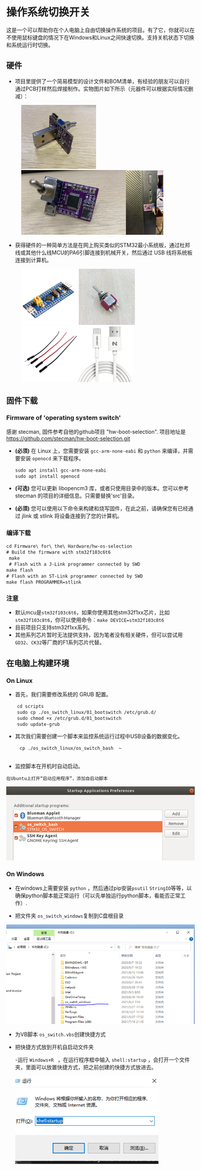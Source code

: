 # 操作系统切换开关
 这是一个可以帮助你在个人电脑上自由切换操作系统的项目。有了它，你就可以在不使用鼠标键盘的情况下在Windows和Linux之间快速切换。支持关机状态下切换和系统运行时切换。

## 硬件
- 项目里提供了一个简易模型的设计文件和BOM清单，有经验的朋友可以自行通过PCB打样然后焊接制作。实物图片如下所示（元器件可以根据实际情况删减）：
<figure class="Three">
    <img src="./pictures/switch_01.jpg" width=200/><img src="./pictures/switch_02.jpg"width=280/><img src="./pictures/switch_03.jpg"width=100/>
</figure>


- 获得硬件的一种简单方法是在网上购买类似的STM32最小系统板，通过杜邦线或其他什么线MCU的PA6引脚连接到机械开关，然后通过 USB 线将系统板连接到计算机。

<figure class="four">
    <img src="./pictures/MinimumSystemDevelopmentBoard.jpg" width=150/> <img src="./pictures/toggle_switch.jpg"width=150/><img src="./pictures/cable.jpg"width=150/><img src="./pictures/usb.jpeg"width=150/>
</figure>

## 固件下载

### Firmware of  'operating system switch'
感谢 stecman, 固件参考自他的github项目 "hw-boot-selection". 项目地址是 https://github.com/stecman/hw-boot-selection.git

- **(必须)** 在 Linux 上，您需要安装 `gcc-arm-none-eabi` 和 `python` 来编译，并需要安装 `openocd` 来下载程序。
    ```
    sudo apt install gcc-arm-none-eabi
    sudo apt install openocd
    ```

- **(可选)** 您可以更新 libopencm3 库，或者只使用目录中的版本。您可以参考 stecman 的项目的详细信息。只需要替换'src'目录。

- **(必须)** 您可以使用以下命令来构建和烧写固件，在此之前，请确保您有已经通过 jlink 或 stlink 将设备连接到了您的计算机。

### 编译下载

```
cd Firmware\ for\ the\ Hardware/hw-os-selection
# Build the firmware with stm32f103c6t6
 make   
 # Flash with a J-Link programmer connected by SWD
make flash 
# Flash with an ST-Link programmer connected by SWD
make flash PROGRAMMER=stlink
```

### 注意

- 默认mcu是`stm32f103c6t6`，如果你使用其他stm32f1xx芯片，比如`stm32f103c8t6`，你可以使用命令：`make DEVICE=stm32f103c8t6`
- 目前项目只支持stm32f1xx系列。
- 其他系列芯片暂时无法提供支持，因为笔者没有相关硬件，但可以尝试用`GD32`、`CK32`等厂商的F1系列芯片代替。


##  在电脑上构建环境

### On Linux
- 首先，我们需要修改系统的 GRUB 配置。
```
    cd scripts
    sudo cp ./os_switch_linux/01_bootswitch /etc/grub.d/
    sudo chmod +x /etc/grub.d/01_bootswitch
    sudo update-grub

```
- 其次我们需要创建一个脚本来监控系统运行过程中USB设备的数据变化。
```
     cp ./os_switch_linux/os_switch_bash  ~
    
```


- 监控脚本在开机时自动启动。
```
在Ubuntu上打开“启动应用程序”，添加自启动脚本

```
  <img src="./pictures/startup.png"  > 

### On Windows
- 在windows上需要安装 `python` ，然后通过pip安装`psutil` `StringIO`等等，以确保python脚本能正常运行（可以先单独运行python脚本，看能否正常工作）. 

- 把文件夹 `os_switch_windows`复制到C盘根目录

<img src="./pictures/win_script.png"  > 

- 为VB脚本 `os_switch.vbs`创建快捷方式
- 把快捷方式放到开机自启动文件夹
 
   -运行 `Windows+R ` ，在运行程序框中输入 `shell:startup` ，会打开一个文件夹，里面可以放置快捷方式，把之前创建的快捷方式放进去。


   <img src="./pictures/start_win.png"  > 